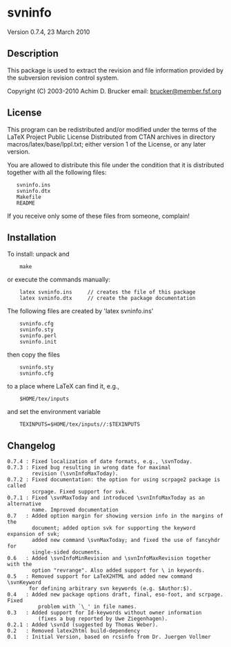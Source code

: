 svninfo
=======
Version 0.7.4, 23 March 2010

Description
-----------
This package is used to extract the revision and file information provided
by the subversion revision control system.

Copyright (C) 2003-2010 Achim D. Brucker
email: brucker@member.fsf.org 

License
-------
   This program can be redistributed and/or modified under the terms
   of the LaTeX Project Public License Distributed from CTAN
   archives in directory macros/latex/base/lppl.txt; either
   version 1 of the License, or any later version.

You are allowed to distribute this file under the condition that it is
distributed together with all the following files:
```
   svninfo.ins
   svninfo.dtx
   Makefile
   README
```
If you receive only some of these files from someone, complain!

Installation
------------
To install: unpack and
```
    make
```
or execute the commands manually:
```
    latex svninfo.ins     // creates the file of this package
    latex svninfo.dtx     // create the package documentation
```

The following files are created by 'latex svninfo.ins'
```
	svninfo.cfg
	svninfo.sty
	svninfo.perl
	svninfo.init
```

then copy the files
```
    svninfo.sty
    svninfo.cfg
```
to a place where LaTeX can find it, e.g.,
```
    $HOME/tex/inputs
```
and set the environment variable
```
    TEXINPUTS=$HOME/tex/inputs//:$TEXINPUTS
```

Changelog
---------
```
0.7.4 : Fixed localization of date formats, e.g., \svnToday.
0.7.3 : Fixed bug resulting in wrong date for maximal 
        revision (\svnInfoMaxToday).
0.7.2 : Fixed documentation: the option for using scrpage2 package is called 
        scrpage. Fixed support for svk.
0.7.1 : Fixed \svnMaxToday and introduced \svnInfoMaxToday as an alternative
        name. Improved documentation
0.7   : Added option margin for showing version info in the margins of the 
        document; added option svk for supporting the keyword expansion of svk; 
	    added new command \svnMaxToday; and fixed the use of fancyhdr for 
	    single-sided documents.
0.6   : Added \svnInfoMinRevision and \svnInfoMaxRevision together with the  
        option "revrange". Also added support for \ in keywords.
0.5   : Removed support for LaTeX2HTML and added new command \svnKeyword
 	   for defining arbitrary svn keywords (e.g. $Author:$).
0.4   : Added new package options draft, final, eso-foot, and scrpage. Fixed 
          problem with `\_' in file names.
0.3   : Added support for Id-keywords without owner information 
          (fixes a bug reported by Uwe Ziegenhagen).
0.2.1 : Added \svnId (suggested by Thomas Weber).
0.2   : Removed latex2html build-dependency 
0.1   : Initial Version, based on rcsinfo from Dr. Juergen Vollmer
```
